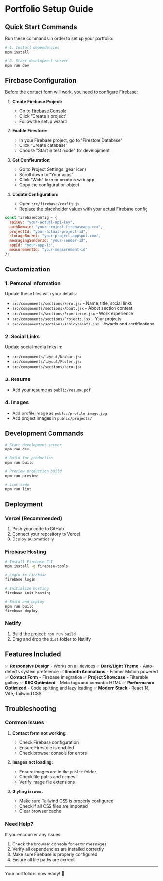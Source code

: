 # Portfolio Setup Guide

## Quick Start Commands

Run these commands in order to set up your portfolio:

```bash
# 1. Install dependencies
npm install

# 2. Start development server
npm run dev
```

## Firebase Configuration

Before the contact form will work, you need to configure Firebase:

1. **Create Firebase Project:**
   - Go to [Firebase Console](https://console.firebase.google.com/)
   - Click "Create a project"
   - Follow the setup wizard

2. **Enable Firestore:**
   - In your Firebase project, go to "Firestore Database"
   - Click "Create database"
   - Choose "Start in test mode" for development

3. **Get Configuration:**
   - Go to Project Settings (gear icon)
   - Scroll down to "Your apps"
   - Click "Web" icon to create a web app
   - Copy the configuration object

4. **Update Configuration:**
   - Open `src/firebase/config.js`
   - Replace the placeholder values with your actual Firebase config

```javascript
const firebaseConfig = {
  apiKey: "your-actual-api-key",
  authDomain: "your-project.firebaseapp.com",
  projectId: "your-actual-project-id",
  storageBucket: "your-project.appspot.com",
  messagingSenderId: "your-sender-id",
  appId: "your-app-id",
  measurementId: "your-measurement-id"
};
```

## Customization

### 1. Personal Information
Update these files with your details:
- `src/components/sections/Hero.jsx` - Name, title, social links
- `src/components/sections/About.jsx` - About section content
- `src/components/sections/Experience.jsx` - Work experience
- `src/components/sections/Projects.jsx` - Your projects
- `src/components/sections/Achievements.jsx` - Awards and certifications

### 2. Social Links
Update social media links in:
- `src/components/layout/Navbar.jsx`
- `src/components/layout/Footer.jsx`
- `src/components/sections/Hero.jsx`

### 3. Resume
- Add your resume as `public/resume.pdf`

### 4. Images
- Add profile image as `public/profile-image.jpg`
- Add project images in `public/projects/`

## Development Commands

```bash
# Start development server
npm run dev

# Build for production
npm run build

# Preview production build
npm run preview

# Lint code
npm run lint
```

## Deployment

### Vercel (Recommended)
1. Push your code to GitHub
2. Connect your repository to Vercel
3. Deploy automatically

### Firebase Hosting
```bash
# Install Firebase CLI
npm install -g firebase-tools

# Login to Firebase
firebase login

# Initialize hosting
firebase init hosting

# Build and deploy
npm run build
firebase deploy
```

### Netlify
1. Build the project: `npm run build`
2. Drag and drop the `dist` folder to Netlify

## Features Included

✅ **Responsive Design** - Works on all devices
✅ **Dark/Light Theme** - Auto-detects system preference
✅ **Smooth Animations** - Framer Motion powered
✅ **Contact Form** - Firebase integration
✅ **Project Showcase** - Filterable gallery
✅ **SEO Optimized** - Meta tags and semantic HTML
✅ **Performance Optimized** - Code splitting and lazy loading
✅ **Modern Stack** - React 18, Vite, Tailwind CSS

## Troubleshooting

### Common Issues

1. **Contact form not working:**
   - Check Firebase configuration
   - Ensure Firestore is enabled
   - Check browser console for errors

2. **Images not loading:**
   - Ensure images are in the `public` folder
   - Check file paths and names
   - Verify image file extensions

3. **Styling issues:**
   - Make sure Tailwind CSS is properly configured
   - Check if all CSS files are imported
   - Clear browser cache

### Need Help?

If you encounter any issues:
1. Check the browser console for error messages
2. Verify all dependencies are installed correctly
3. Make sure Firebase is properly configured
4. Ensure all file paths are correct

---

Your portfolio is now ready! 🚀
